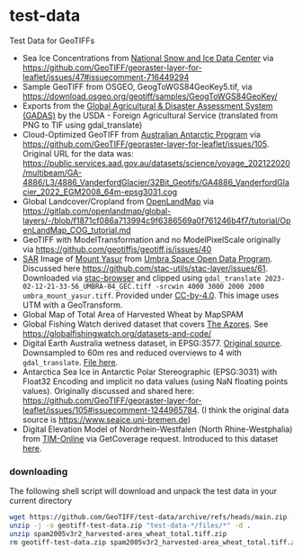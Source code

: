 # test-data
Test Data for GeoTIFFs

- Sea Ice Concentrations from [National Snow and Ice Data Center](https://nsidc.org/data/nsidc-0051) via https://github.com/GeoTIFF/georaster-layer-for-leaflet/issues/47#issuecomment-716449294
- Sample GeoTIFF from OSGEO, GeogToWGS84GeoKey5.tif, via https://download.osgeo.org/geotiff/samples/GeogToWGS84GeoKey/
- Exports from the [Global Agricultural & Disaster Assessment System (GADAS)](https://geo.fas.usda.gov/gadas) by the USDA - Foreign Agricultural Service (translated from PNG to TIF using gdal_translate)
- Cloud-Optimized GeoTIFF from [Australian Antarctic Program](https://www.antarctica.gov.au/) via https://github.com/GeoTIFF/georaster-layer-for-leaflet/issues/105.  Original URL for the data was: https://public.services.aad.gov.au/datasets/science/voyage_202122020/multibeam/GA-4886/L3/4886_VanderfordGlacier/32Bit_Geotifs/GA4886_VanderfordGlacier_2022_EGM2008_64m-epsg3031.cog
- Global Landcover/Cropland from [OpenLandMap](https://openlandmap.org/) via https://gitlab.com/openlandmap/global-layers/-/blob/f1871cf086a713994c9f6386569a0f761246b4f7/tutorial/OpenLandMap_COG_tutorial.md
- GeoTIFF with ModelTransformation and no ModelPixelScale originally via https://github.com/geotiffjs/geotiff.js/issues/40
- [SAR](https://en.wikipedia.org/wiki/Synthetic-aperture_radar) Image of [Mount Yasur](https://en.wikipedia.org/wiki/Mount_Yasur) from [Umbra Space Open Data Program](https://umbra.space/open-data).  Discussed here https://github.com/stac-utils/stac-layer/issues/61.  Downloaded via [stac-browser](https://radiantearth.github.io/stac-browser/#/external/s3.us-west-2.amazonaws.com/umbra-open-data-catalog/stac/2023/2023-02/2023-02-12/6d584f33-0489-47dd-9412-14d2c83532fc/6d584f33-0489-47dd-9412-14d2c83532fc.json?.asset=asset-GEC) and clipped using `gdal_translate 2023-02-12-21-33-56_UMBRA-04_GEC.tiff -srcwin 4000 3000 2000 2000 umbra_mount_yasur.tiff`. Provided under [CC-by-4.0](https://creativecommons.org/licenses/by/4.0/).  This image uses UTM with a GeoTransform.
- Global Map of Total Area of Harvested Wheat by MapSPAM
- Global Fishing Watch derived dataset that covers [The Azores](https://en.wikipedia.org/wiki/Azores).  See https://globalfishingwatch.org/datasets-and-code/
- Digital Earth Australia wetness dataset, in EPSG:3577. [Original source](https://dea-public-data.s3.ap-southeast-2.amazonaws.com/derivative/ga_ls_tc_pc_cyear_3/1-0-0/x17/y37/2022--P1Y/ga_ls_tc_pc_cyear_3_x17y37_2022--P1Y_final_wet_pc_50.tif). Downsampled to 60m res and reduced overviews to 4 with `gdal_translate`. [File here](files/ga_ls_tc_pc_cyear_3_x17y37_2022--P1Y_final_wet_pc_50_LQ.tif).
- Antarctica Sea Ice in Antarctic Polar Stereographic (EPSG:3031) with Float32 Encoding and implicit no data values (using NaN floating points values).  Originally discussed and shared here: https://github.com/GeoTIFF/georaster-layer-for-leaflet/issues/105#issuecomment-1244965784.  (I think the original data source is https://www.seaice.uni-bremen.de)
- Digital Elevation Model of Nordrhein-Westfalen (North Rhine-Westphalia) from [TIM-Online](https://www.bezreg-koeln.nrw.de/geobasis-nrw/tim-online) via GetCoverage request.  Introduced to this dataset [here](https://github.com/GeoTIFF/geotiff.io/issues/274).

### downloading
The following shell script will download and unpack the test data in your current directory
```sh
wget https://github.com/GeoTIFF/test-data/archive/refs/heads/main.zip -O geotiff-test-data.zip
unzip -j -o geotiff-test-data.zip "test-data-*/files/*" -d .
unzip spam2005v3r2_harvested-area_wheat_total.tiff.zip
rm geotiff-test-data.zip spam2005v3r2_harvested-area_wheat_total.tiff.zip
```
